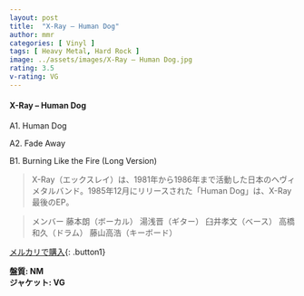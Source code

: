 ```yaml
---
layout: post
title:  "X-Ray – Human Dog"
author: mmr
categories: [ Vinyl ]
tags: [ Heavy Metal, Hard Rock ]
image: ../assets/images/X-Ray – Human Dog.jpg
rating: 3.5
v-rating: VG
---
```


#### X-Ray – Human Dog

A1. Human Dog

A2. Fade Away

B1. Burning Like the Fire (Long Version)

> X-Ray（エックスレイ）は、1981年から1986年まで活動した日本のヘヴィメタルバンド。1985年12月にリリースされた「Human Dog」は、X-Ray最後のEP。

> メンバー
藤本朗（ボーカル）
湯浅晋（ギター）
臼井孝文（ベース）
高橋和久（ドラム）
藤山高浩（キーボード）

[メルカリで購入](https://jp.mercari.com/item/m16707818802){: .button1}

<div class="mt-4 mb-4 d-flex align-items-center">
<strong class="mr-1">盤質: NM</strong>
</div>
<div class="mt-4 mb-4 d-flex align-items-center">
<strong class="mr-1">ジャケット: VG</strong>
</div>
